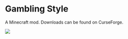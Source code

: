 # Gambling Style

A Minecraft mod. Downloads can be found on CurseForge.

![](https://i.imgur.com/iRRjxnv.png)